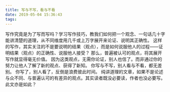 ```yaml
---
title: 写与不写，看与不看
date: 2019-05-04 15:36:43
tags:
---
```

  写作究竟是为了写而写吗？学习写作技巧，教我们如何把一个观念、一句话几十字能讲清楚的道理，从不同维度用几千或上万字展开来论证、说明其正确性。
  这样的写作，其实关注的不是要说明的结果（观点），而是如何说服他人的过程——证明结果（观点）的正确性、说服他人接受？
  那么，普遍被认可的观点，将其展开写作就显得毫无价值。
  因为这类观点，无需你论证，别人也信了。而非通过你的努力让他人了解了新的观点、获得了新知。
  你写与不写，别人看与不看，都无差别。
  你写了，别人看了，反倒是浪费彼此时间。
  纯讲道理的文章，如果不是论述与众不同、与普遍认可的有差异的观点。其实读者既没必要读，作者也没必要写。
  此文亦是如此？